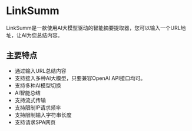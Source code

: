 # LinkSumm

LinkSumm是一款使用AI大模型驱动的智能摘要提取器，您可以输入一个URL地址，让AI为您总结内容。

## 主要特点

* 通过输入URL总结内容
* 支持接入多种AI大模型，只要兼容OpenAI API接口均可。
* 支持多种AI模型切换
* AI智能总结
* 支持流式传输
* 支持限制IP请求频率
* 支持限制输入字符串长度
* 支持请求SPA网页
